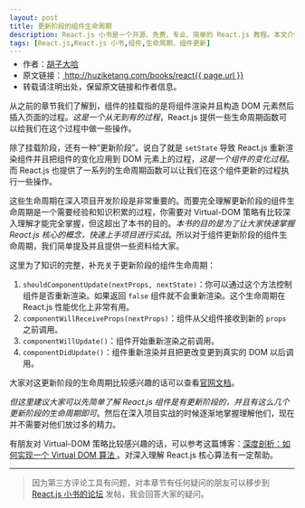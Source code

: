 ```yaml
---
layout: post
title: 更新阶段的组件生命周期
description: React.js 小书是一个开源、免费、专业、简单的 React.js 教程。本文介绍组件的更新，本质上是 setState 导致 React.js 重新渲染组件并把组件的变化应用到 DOM 元素上的过程。
tags: [React.js,React.js 小书,组件,生命周期，组件更新]
---
```


<ul style='font-size: 14px; margin-top: -10px;'>
  <li>
    作者：<a href="https://www.zhihu.com/people/hu-zi-da-ha" target="_blank">胡子大哈</a>
  </li>
  <li>
    原文链接：<a href="http://huziketang.com/books/react{{ page.url }}"> http://huziketang.com/books/react{{ page.url }} </a>
  </li>
  <li>转载请注明出处，保留原文链接和作者信息。</li>
</ul>

从之前的章节我们了解到，组件的挂载指的是将组件渲染并且构造 DOM 元素然后插入页面的过程。*这是一个从无到有的过程*，React.js 提供一些生命周期函数可以给我们在这个过程中做一些操作。

除了挂载阶段，还有一种“更新阶段”。说白了就是 `setState` 导致 React.js 重新渲染组件并且把组件的变化应用到 DOM 元素上的过程，*这是一个组件的变化过程*。而 React.js 也提供了一系列的生命周期函数可以让我们在这个组件更新的过程执行一些操作。

这些生命周期在深入项目开发阶段是非常重要的。而要完全理解更新阶段的组件生命周期是一个需要经验和知识积累的过程，你需要对 Virtual-DOM 策略有比较深入理解才能完全掌握，但这超出了本书的目的。*本书的目的是为了让大家快速掌握 React.js 核心的概念，快速上手项目进行实战*。所以对于组件更新阶段的组件生命周期，我们简单提及并且提供一些资料给大家。

这里为了知识的完整，补充关于更新阶段的组件生命周期：

1. `shouldComponentUpdate(nextProps, nextState)`：你可以通过这个方法控制组件是否重新渲染。如果返回 `false` 组件就不会重新渲染。这个生命周期在  React.js 性能优化上非常有用。
2. `componentWillReceiveProps(nextProps)`：组件从父组件接收到新的 `props` 之前调用。
3. `componentWillUpdate()`：组件开始重新渲染之前调用。
4. `componentDidUpdate()`：组件重新渲染并且把更改变更到真实的 DOM 以后调用。

大家对这更新阶段的生命周期比较感兴趣的话可以查看[官网文档](https://facebook.github.io/react/docs/react-component.html)。

*但这里建议大家可以先简单了解 React.js 组件是有更新阶段的，并且有这么几个更新阶段的生命周期即可*。然后在深入项目实战的时候逐渐地掌握理解他们，现在并不需要对他们放过多的精力。

有朋友对 Virtual-DOM 策略比较感兴趣的话，可以参考这篇博客：[深度剖析：如何实现一个 Virtual DOM 算法 ](https://github.com/livoras/blog/issues/13) 。对深入理解 React.js 核心算法有一定帮助。

* * *

> 因为第三方评论工具有问题，对本章节有任何疑问的朋友可以移步到 <a target="_blank" href="http://scriptoj.com/category/4/react-js-小书交流区">React.js 小书的论坛</a> 发帖，我会回答大家的疑问。
